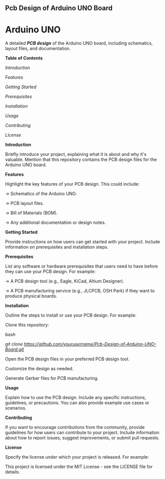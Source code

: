 ## Pcb Design of Arduino UNO Board

# Arduino UNO

A detailed ***PCB design*** of the Arduino UNO board, including schematics, layout files, and documentation.

**Table of Contents**


*Introduction*

*Features*

*Getting Started*

*Prerequisites*

*Installation*

*Usage*

*Contributing*

*License*


**Introduction**

Briefly introduce your project, explaining what it is about and why it's valuable. Mention that this repository contains the PCB design files for the Arduino UNO board.

**Features**


Highlight the key features of your PCB design. This could include:

-> Schematics of the Arduino UNO.

-> PCB layout files.

-> Bill of Materials (BOM).

-> Any additional documentation or design notes.

**Getting Started**

Provide instructions on how users can get started with your project. Include information on prerequisites and installation steps.

**Prerequisites**

List any software or hardware prerequisites that users need to have before they can use your PCB design. For example:

-> A PCB design tool (e.g., Eagle, KiCad, Altium Designer).

-> A PCB manufacturing service (e.g., JLCPCB, OSH Park) if they want to produce physical boards.

**Installation**

Outline the steps to install or use your PCB design. For example:

Clone this repository:

*bash*

*git clone https://github.com/yourusername/Pcb-Design-of-Arduino-UNO-Board.git*

Open the PCB design files in your preferred PCB design tool.

Customize the design as needed.

Generate Gerber files for PCB manufacturing.

**Usage**

Explain how to use the PCB design. Include any specific instructions, guidelines, or precautions. You can also provide example use cases or scenarios.

**Contributing**

If you want to encourage contributions from the community, provide guidelines for how users can contribute to your project. Include information about how to report issues, suggest improvements, or submit pull requests.

**License**

Specify the license under which your project is released. For example:

This project is licensed under the MIT License - see the LICENSE file for details.
